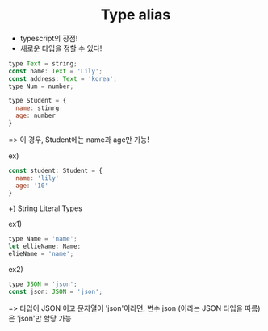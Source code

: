 <h1 align="center">
Type alias
</h1>

- typescript의 장점!
- 새로운 타입을 정할 수 있다!

```jsx
type Text = string;
const name: Text = 'Lily';
const address: Text = 'korea';
type Num = number;
```

```jsx
type Student = {
  name: stinrg
  age: number
}
```

=> 이 경우, Student에는 name과 age만 가능!

ex)

```jsx
const student: Student = {
  name: 'lily'
  age: '10'
}
```

+) String Literal Types

ex1)

```jsx
type Name = 'name';
let ellieName: Name;
elieName = 'name';
```

ex2)

```jsx
type JSON = 'json';
const json: JSON = 'json';
```

=> 타입이 JSON 이고 문자열이 'json'이라면,
변수 json (이라는 JSON 타입을 따름) 은 'json'만 할당 가능
